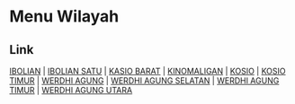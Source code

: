 # Menu Wilayah

## Link

[IBOLIAN](https://github.com/gigit-pemilu/pemilu-2024-71-sulawesi-utara/tree/main/pilpres/hitung-suara/sub/71-sulawesi-utara/sub/01-bolaang-mongondow/sub/35-dumoga-tengah/sub/2001-ibolian)
 | 
[IBOLIAN SATU](https://github.com/gigit-pemilu/pemilu-2024-71-sulawesi-utara/tree/main/pilpres/hitung-suara/sub/71-sulawesi-utara/sub/01-bolaang-mongondow/sub/35-dumoga-tengah/sub/2002-ibolian-satu)
 | 
[KASIO BARAT](https://github.com/gigit-pemilu/pemilu-2024-71-sulawesi-utara/tree/main/pilpres/hitung-suara/sub/71-sulawesi-utara/sub/01-bolaang-mongondow/sub/35-dumoga-tengah/sub/2006-kasio-barat)
 | 
[KINOMALIGAN](https://github.com/gigit-pemilu/pemilu-2024-71-sulawesi-utara/tree/main/pilpres/hitung-suara/sub/71-sulawesi-utara/sub/01-bolaang-mongondow/sub/35-dumoga-tengah/sub/2003-kinomaligan)
 | 
[KOSIO](https://github.com/gigit-pemilu/pemilu-2024-71-sulawesi-utara/tree/main/pilpres/hitung-suara/sub/71-sulawesi-utara/sub/01-bolaang-mongondow/sub/35-dumoga-tengah/sub/2004-kosio)
 | 
[KOSIO TIMUR](https://github.com/gigit-pemilu/pemilu-2024-71-sulawesi-utara/tree/main/pilpres/hitung-suara/sub/71-sulawesi-utara/sub/01-bolaang-mongondow/sub/35-dumoga-tengah/sub/2005-kosio-timur)
 | 
[WERDHI AGUNG](https://github.com/gigit-pemilu/pemilu-2024-71-sulawesi-utara/tree/main/pilpres/hitung-suara/sub/71-sulawesi-utara/sub/01-bolaang-mongondow/sub/35-dumoga-tengah/sub/2007-werdhi-agung)
 | 
[WERDHI AGUNG SELATAN](https://github.com/gigit-pemilu/pemilu-2024-71-sulawesi-utara/tree/main/pilpres/hitung-suara/sub/71-sulawesi-utara/sub/01-bolaang-mongondow/sub/35-dumoga-tengah/sub/2008-werdhi-agung-selatan)
 | 
[WERDHI AGUNG TIMUR](https://github.com/gigit-pemilu/pemilu-2024-71-sulawesi-utara/tree/main/pilpres/hitung-suara/sub/71-sulawesi-utara/sub/01-bolaang-mongondow/sub/35-dumoga-tengah/sub/2010-werdhi-agung-timur)
 | 
[WERDHI AGUNG UTARA](https://github.com/gigit-pemilu/pemilu-2024-71-sulawesi-utara/tree/main/pilpres/hitung-suara/sub/71-sulawesi-utara/sub/01-bolaang-mongondow/sub/35-dumoga-tengah/sub/2009-werdhi-agung-utara)

